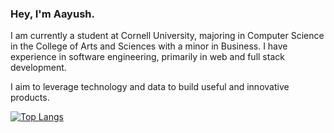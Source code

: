 ### Hey, I'm Aayush.

I am currently a student at Cornell University, majoring in Computer Science in the College of Arts and Sciences with a minor in Business. I have experience in software engineering, primarily in web and full stack development.

I aim to leverage technology and data to build useful and innovative products.

[![Top Langs](https://github-readme-stats.vercel.app/api/top-langs/?username=aayush-agnihotri&layout=donut&theme=gotham)](https://github.com/anuraghazra/github-readme-stats)

